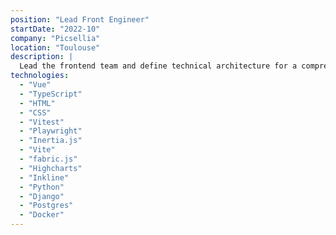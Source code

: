 ```yaml
---
position: "Lead Front Engineer"
startDate: "2022-10"
company: "Picsellia"
location: "Toulouse"
description: |
  Lead the frontend team and define technical architecture for a comprehensive MLOps platform that empowers customers to train and maintain accurate computer vision AI models. Collaborate closely with cross-functional teams to establish development roadmaps and drive product innovation. Implement and advocate for best practices in code quality, testing strategies, and CI/CD pipelines across the entire frontend infrastructure.
technologies:
  - "Vue"
  - "TypeScript"
  - "HTML"
  - "CSS"
  - "Vitest"
  - "Playwright"
  - "Inertia.js"
  - "Vite"
  - "fabric.js"
  - "Highcharts"
  - "Inkline"
  - "Python"
  - "Django"
  - "Postgres"
  - "Docker"
---
```

